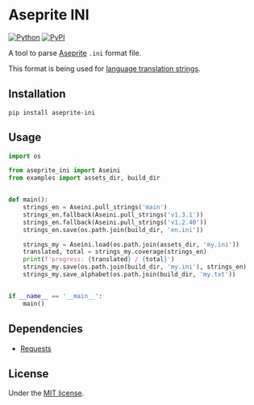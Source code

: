 # Aseprite INI

[![Python](https://img.shields.io/badge/python-3.10-brightgreen)](https://www.python.org)
[![PyPI](https://img.shields.io/pypi/v/aseprite-ini)](https://pypi.org/project/aseprite-ini/)

A tool to parse [Aseprite](https://github.com/aseprite/aseprite) `.ini` format file.

This format is being used for [language translation strings](https://github.com/aseprite/aseprite/blob/main/data/strings/en.ini).

## Installation

```shell
pip install aseprite-ini
```

## Usage

```python
import os

from aseprite_ini import Aseini
from examples import assets_dir, build_dir


def main():
    strings_en = Aseini.pull_strings('main')
    strings_en.fallback(Aseini.pull_strings('v1.3.1'))
    strings_en.fallback(Aseini.pull_strings('v1.2.40'))
    strings_en.save(os.path.join(build_dir, 'en.ini'))

    strings_my = Aseini.load(os.path.join(assets_dir, 'my.ini'))
    translated, total = strings_my.coverage(strings_en)
    print(f'progress: {translated} / {total}')
    strings_my.save(os.path.join(build_dir, 'my.ini'), strings_en)
    strings_my.save_alphabet(os.path.join(build_dir, 'my.txt'))


if __name__ == '__main__':
    main()
```

## Dependencies

- [Requests](https://github.com/psf/requests)

## License

Under the [MIT license](LICENSE).
